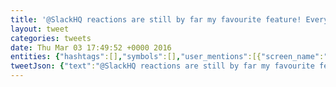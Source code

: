 ```yaml
---
title: '@SlackHQ reactions are still by far my favourite feature! Everyone should support them. I am looking at you @github'
layout: tweet
categories: tweets
date: Thu Mar 03 17:49:52 +0000 2016
entities: {"hashtags":[],"symbols":[],"user_mentions":[{"screen_name":"SlackHQ","name":"Slack","id":1305940272,"id_str":"1305940272","indices":[0,8]},{"screen_name":"github","name":"GitHub","id":13334762,"id_str":"13334762","indices":[108,115]}],"urls":[]}
tweetJson: {"text":"@SlackHQ reactions are still by far my favourite feature! Everyone should support them. I am looking at you @github"}
---
```

